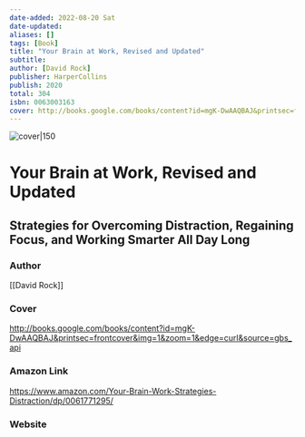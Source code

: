 ```yaml
---
date-added: 2022-08-20 Sat
date-updated: 
aliases: []
tags: [Book]
title: "Your Brain at Work, Revised and Updated"
subtitle: 
author: [David Rock]
publisher: HarperCollins
publish: 2020
total: 304
isbn: 0063003163 
cover: http://books.google.com/books/content?id=mgK-DwAAQBAJ&printsec=frontcover&img=1&zoom=1&edge=curl&source=gbs_api
---
```


![cover|150](http://books.google.com/books/content?id=mgK-DwAAQBAJ&printsec=frontcover&img=1&zoom=1&edge=curl&source=gbs_api)
# Your Brain at Work, Revised and Updated
## Strategies for Overcoming Distraction, Regaining Focus, and Working Smarter All Day Long

### Author
[[David Rock]]

### Cover
http://books.google.com/books/content?id=mgK-DwAAQBAJ&printsec=frontcover&img=1&zoom=1&edge=curl&source=gbs_api

### Amazon Link
https://www.amazon.com/Your-Brain-Work-Strategies-Distraction/dp/0061771295/

### Website